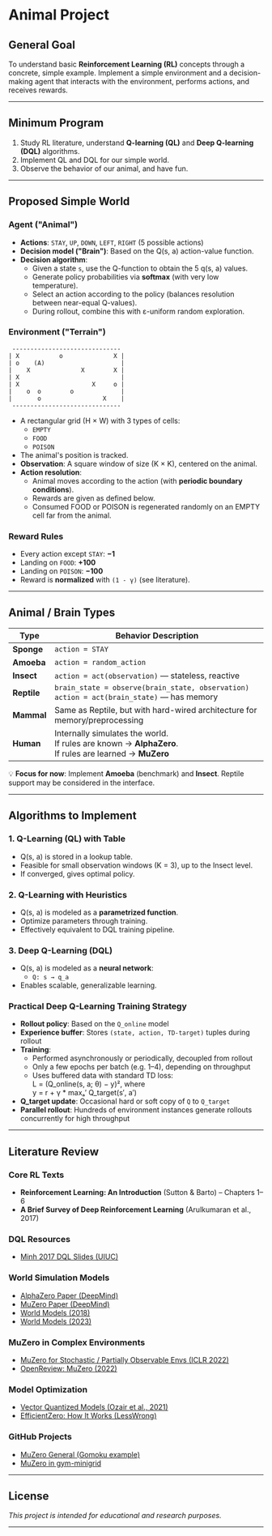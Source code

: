 # Animal Project

## General Goal
To understand basic **Reinforcement Learning (RL)** concepts through a concrete, simple example. Implement a simple environment and a decision-making agent that interacts with the environment, performs actions, and receives rewards.

---

## Minimum Program

1. Study RL literature, understand **Q-learning (QL)** and **Deep Q-learning (DQL)** algorithms.
2. Implement QL and DQL for our simple world.
3. Observe the behavior of our animal, and have fun.

---

## Proposed Simple World

### Agent ("Animal")

- **Actions**: `STAY`, `UP`, `DOWN`, `LEFT`, `RIGHT` (5 possible actions)
- **Decision model ("Brain")**: Based on the Q(s, a) action-value function.
- **Decision algorithm**:
  - Given a state `s`, use the Q-function to obtain the 5 q(s, a) values.
  - Generate policy probabilities via **softmax** (with very low temperature).
  - Select an action according to the policy (balances resolution between near-equal Q-values).
  - During rollout, combine this with ε-uniform random exploration.

### Environment ("Terrain")

```
 ------------------------------
| X           o              X |
| o    (A)                     |
|    X              X        X |
| X                            |
| X                    X     o |
|    o  o        o             |
|       o                 X    |
 ------------------------------
```

- A rectangular grid (H × W) with 3 types of cells:
  - `EMPTY`
  - `FOOD`
  - `POISON`
- The animal's position is tracked.
- **Observation**: A square window of size (K × K), centered on the animal.
- **Action resolution**:
  - Animal moves according to the action (with **periodic boundary conditions**).
  - Rewards are given as defined below.
  - Consumed FOOD or POISON is regenerated randomly on an EMPTY cell far from the animal.

### Reward Rules

- Every action except `STAY`: **−1**
- Landing on `FOOD`: **+100**
- Landing on `POISON`: **−100**
- Reward is **normalized** with `(1 - γ)` (see literature).

---

## Animal / Brain Types

| Type     | Behavior Description |
|----------|----------------------|
| **Sponge** | `action = STAY` |
| **Amoeba** | `action = random_action` |
| **Insect** | `action = act(observation)` — stateless, reactive |
| **Reptile** | `brain_state = observe(brain_state, observation)`<br>`action = act(brain_state)` — has memory |
| **Mammal** | Same as Reptile, but with hard-wired architecture for memory/preprocessing |
| **Human** | Internally simulates the world.<br>If rules are known → **AlphaZero**.<br>If rules are learned → **MuZero** |

💡 **Focus for now**: Implement **Amoeba** (benchmark) and **Insect**. Reptile support may be considered in the interface.

---

## Algorithms to Implement

### 1. Q-Learning (QL) with Table

- Q(s, a) is stored in a lookup table.
- Feasible for small observation windows (K = 3), up to the Insect level.
- If converged, gives optimal policy.

### 2. Q-Learning with Heuristics

- Q(s, a) is modeled as a **parametrized function**.
- Optimize parameters through training.
- Effectively equivalent to DQL training pipeline.

### 3. Deep Q-Learning (DQL)

- Q(s, a) is modeled as a **neural network**:
  - `Q: s → q_a`
- Enables scalable, generalizable learning.

### Practical Deep Q-Learning Training Strategy

- **Rollout policy**: Based on the `Q_online` model
- **Experience buffer**: Stores `(state, action, TD-target)` tuples during rollout
- **Training**:
  - Performed asynchronously or periodically, decoupled from rollout
  - Only a few epochs per batch (e.g. 1–4), depending on throughput
  - Uses buffered data with standard TD loss:  
  L = (Q_online(s, a; θ) − y)², where  
  y = r + γ * maxₐ′ Q_target(s′, a′)
- **Q_target update**: Occasional hard or soft copy of `Q` to `Q_target`
- **Parallel rollout**: Hundreds of environment instances generate rollouts concurrently for high throughput

---

## Literature Review

### Core RL Texts

- **Reinforcement Learning: An Introduction** (Sutton & Barto) – Chapters 1–6
- **A Brief Survey of Deep Reinforcement Learning** (Arulkumaran et al., 2017)

### DQL Resources

- [Minh 2017 DQL Slides (UIUC)](https://courses.grainger.illinois.edu/cs546/sp2018/Slides/Apr05_Minh.pdf)

### World Simulation Models

- [AlphaZero Paper (DeepMind)](https://arxiv.org/abs/1712.01815)
- [MuZero Paper (DeepMind)](https://arxiv.org/abs/1911.08265)
- [World Models (2018)](https://arxiv.org/abs/1803.10122)
- [World Models (2023)](https://arxiv.org/abs/2301.04104)

### MuZero in Complex Environments

- [MuZero for Stochastic / Partially Observable Envs (ICLR 2022)](https://iclr.cc/virtual/2022/spotlight/6833?utm_source=chatgpt.com)
- [OpenReview: MuZero (2022)](https://openreview.net/pdf?id=X6D9bAHhBQ1)

### Model Optimization

- [Vector Quantized Models (Ozair et al., 2021)](https://proceedings.mlr.press/v139/ozair21a/ozair21a.pdf)
- [EfficientZero: How It Works (LessWrong)](https://www.lesswrong.com/posts/mRwJce3npmzbKfxws/efficientzero-how-it-works?utm_source=chatgpt.com#5__Conclusions)

### GitHub Projects

- [MuZero General (Gomoku example)](https://github.com/werner-duvaud/muzero-general/blob/master/games/gomoku.py)
- [MuZero in gym-minigrid](https://github.com/mit-acl/gym-minigrid)

---

## License

_This project is intended for educational and research purposes._

---
